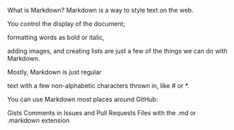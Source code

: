 What is Markdown?
Markdown is a way to style text on the web.


You control the display of the document;

formatting words as bold or italic, 

adding images, and creating lists are just a few of the things we can do with Markdown. 

Mostly, Markdown is just regular 

text with a few non-alphabetic characters thrown in, like # or *.

You can use Markdown most places around GitHub:

Gists
Comments in Issues and Pull Requests
Files with the .md or .markdown extension
